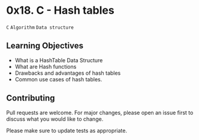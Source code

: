 # 0x18. C - Hash tables
``C`` ``Algorithm`` ``Data structure``

## Learning Objectives

- What is a HashTable Data Structure
- What are Hash functions
- Drawbacks and advantages of hash tables
- Common use cases of hash tables.

## Contributing
Pull requests are welcome. For major changes, please open an issue first to discuss what you would like to change.

Please make sure to update tests as appropriate.
